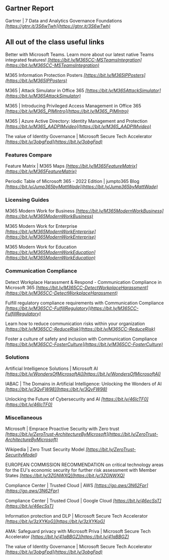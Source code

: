 ## Gartner Report
Gartner | 7 Data and Analytics Governance Foundations
_[https://gtnr.it/3S6wTwh](https://gtnr.it/3S6wTwh)_

## All out of the class useful links
Better with Microsoft Teams. Learn more about our latest native Teams integrated features!
_[https://bit.ly/M365CC-MSTeamsIntegration](https://bit.ly/M365CC-MSTeamsIntegration)_

M365 Information Protection Posters
_[https://bit.ly/M365IPPosters](https://bit.ly/M365IPPosters)_

M365 | Attack Simulator in Office 365
_[https://bit.ly/M365AttackSimulator](https://bit.ly/M365AttackSimulator)_

M365 | Introducing Privileged Access Management in Office 365
_[https://bit.ly/M365_PIMIntro](https://bit.ly/M365_PIMIntro)_

M365 | Azure Active Directory: Identity Management and Protection
_[https://bit.ly/M365_AADPIMvideo](https://bit.ly/M365_AADPIMvideo)_

The value of Identity Governance | Microsoft Secure Tech Accelerator
_[https://bit.ly/3obgFpd](https://bit.ly/3obgFpd)_

### Features Compare
Feature Matrix | M365 Maps
_[https://bit.ly/M365FeatureMatrix](https://bit.ly/M365FeatureMatrix)_

Periodic Table of Microsoft 365 - 2022 Edition | jumpto365 Blog
_[https://bit.ly/Jump365byMattWade](https://bit.ly/Jump365byMattWade)_


### Licensing Guides
M365 Modern Work for Business
_[https://bit.ly/M365ModernWorkBusiness](https://bit.ly/M365ModernWorkBusiness)_

M365 Modern Work for Enterprise
_[https://bit.ly/M365ModernWorkEnterprise](https://bit.ly/M365ModernWorkEnterprise)_

M365 Modern Work for Education
_[https://bit.ly/M365ModernWorkEducation](https://bit.ly/M365ModernWorkEducation)_


### Communication Compliance
Detect Workplace Harassment & Respond - Communication Compliance in Microsoft 365
_[https://bit.ly/M365CC-DetectWorkplaceHarassment](https://bit.ly/M365CC-DetectWorkplaceHarassment)_

Fulfill regulatory compliance requirements with Communication Compliance​
_[https://bit.ly/M365CC-FulfillRegulatory](https://bit.ly/M365CC-FulfillRegulatory)_

Learn how to reduce communication risks within your organization
_[https://bit.ly/M365CC-ReduceRisk](https://bit.ly/M365CC-ReduceRisk)_

Foster a culture of safety and inclusion with Communication Compliance​ 
_[https://bit.ly/M365CC-FosterCulture](https://bit.ly/M365CC-FosterCulture)_


### Solutions

Artificial Intelligence Solutions | Microsoft AI
_[https://bit.ly/WondersOfMicrosoftAI](https://bit.ly/WondersOfMicrosoftAI)_

IABAC | The Domains in Artificial Intelligence: Unlocking the Wonders of AI
_[https://bit.ly/3QvFW98](https://bit.ly/3QvFW98)_

Unlocking the Future of Cybersecurity and AI
_[https://bit.ly/46IcTF0](https://bit.ly/46IcTF0)_


### Miscellaneous
MIcrosoft | Emprace Proactive Security with Zero trust
_[https://bit.ly/ZeroTrust-ArchitectureByMicrosoft](https://bit.ly/ZeroTrust-ArchitectureByMicrosoft)_

Wikipedia | Zero Trust Security Model
_[https://bit.ly/ZeroTrust-SecurityModel)_

EUROPEAN COMMISSION RECOMMENDATION on critical technology areas for the EU's economic security for further risk assessment with Member States
_[https://bit.ly/3ZGNWXQ](https://bit.ly/3ZGNWXQ)_

Compliance Center | Trusted Cloud | AWS
_[https://go.aws/3N62Fpr](https://go.aws/3N62Fpr)_

Compliance Center | Trusted Cloud | Google Cloud
_[https://bit.ly/46ecSsT](https://bit.ly/46ecSsT)_

Information protection and DLP | Microsoft Secure Tech Accelerator
_[https://bit.ly/3zXYKoG](https://bit.ly/3zXYKoG)_

AMA: Safeguard privacy with Microsoft Priva | Microsoft Secure Tech Accelerator
_[https://bit.ly/41qBBGZ](https://bit.ly/41qBBGZ)_

The value of Identity Governance | Microsoft Secure Tech Accelerator
_[https://bit.ly/3obgFpd](https://bit.ly/3obgFpd)_
